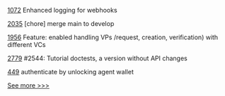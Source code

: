 
[1072](https://github.com/hyperledger/firefly/pull/1072) Enhanced logging for webhooks

[2035](https://github.com/hyperledger/bevel/pull/2035) [chore] merge main to develop

[1956](https://github.com/hyperledger/aries-cloudagent-python/pull/1956) Feature: enabled handling VPs /request, creation, verification) with different VCs

[2779](https://github.com/hyperledger/iroha/pull/2779) #2544: Tutorial doctests, a version without API changes

[449](https://github.com/hyperledger/aries-mobile-agent-react-native/pull/449) authenticate by unlocking agent wallet


[See more >>>](https://start-here.hyperledger.org/pull-requests)
